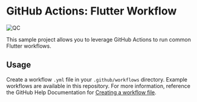 # GitHub Actions: Flutter Workflow
![QC](https://github.com/zgosalvez/github-actions-flutter-workflow/workflows/QC/badge.svg)

This sample project allows you to leverage GitHub Actions to run common Flutter workflows.

## Usage

Create a workflow `.yml` file in your `.github/workflows` directory. Example workflows are available in this repository. For more information, reference the GitHub Help Documentation for [Creating a workflow file](https://help.github.com/en/articles/configuring-a-workflow#creating-a-workflow-file).